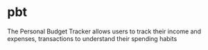 # pbt
The Personal Budget Tracker allows users to track their income and expenses, transactions to understand their spending habits
